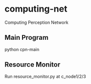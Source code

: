 # computing-net

Computing Perception Network

## Main Program
python cpn-main

## Resource Monitor

Run resource_monitor.py at c_node1/2/3
